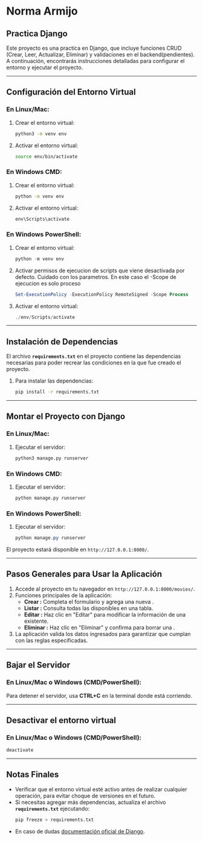 # Norma Armijo

## **Practica Django**

Este proyecto es una practica en Django, que incluye funciones CRUD (Crear, Leer, Actualizar, Eliminar) y validaciones en el backend(pendientes). A continuación, encontrarás instrucciones detalladas para configurar el entorno y ejecutar el proyecto.

---

## **Configuración del Entorno Virtual**

### En Linux/Mac:
1. Crear el entorno virtual:
   ```bash
   python3 -m venv env
   ```
2. Activar el entorno virtual:
   ```bash
   source env/bin/activate
   ```

### En Windows CMD:
1. Crear el entorno virtual:
   ```cmd
   python -m venv env
   ```
2. Activar el entorno virtual:
   ```cmd
   env\Scripts\activate
   ```

### En Windows PowerShell:
1. Crear el entorno virtual:
   ```powershell
   python -m venv env
   ```
2. Activar permisos de ejecucion de scripts que viene desactivada por defecto. Cuidado con los parametros. En este caso el -Scope de ejecucion es solo proceso
   ```powershell
   Set-ExecutionPolicy -ExecutionPolicy RemoteSigned -Scope Process
   ```
3. Activar el entorno virtual:
   ```powershell
   ./env/Scripts/activate
   ```

---

## **Instalación de Dependencias**

El archivo **`requirements.txt`** en el proyecto contiene las dependencias necesarias para poder recrear las condiciones en la que fue creado el proyecto.

1. Para instalar las dependencias:
   ```bash
   pip install -r requirements.txt
   ```

---

## **Montar el Proyecto con Django**

### En Linux/Mac:
1. Ejecutar el servidor:
   ```bash
   python3 manage.py runserver
   ```

### En Windows CMD:
1. Ejecutar el servidor:
   ```cmd
   python manage.py runserver
   ```

### En Windows PowerShell:
1. Ejecutar el servidor:
   ```powershell
   python manage.py runserver
   ```

El proyecto estará disponible en `http://127.0.0.1:8000/`.

---

## **Pasos Generales para Usar la Aplicación**

1. Accede al proyecto en tu navegador en `http://127.0.0.1:8000/movies/`.
2. Funciones principales de la aplicación:
   - **Crear :** Completa el formulario y agrega una nueva .
   - **Listar :** Consulta todas las  disponibles en una tabla.
   - **Editar :** Haz clic en "Editar" para modificar la información de una  existente.
   - **Eliminar :** Haz clic en "Eliminar" y confirma para borrar una .
3. La aplicación valida los datos ingresados para garantizar que cumplan con las reglas especificadas.

---

## **Bajar el Servidor**

### En Linux/Mac o Windows (CMD/PowerShell):
Para detener el servidor, usa **CTRL+C** en la terminal donde está corriendo.

---
## **Desactivar el entorno virtual**

### En Linux/Mac o Windows (CMD/PowerShell):
```bash
deactivate
```
---
## **Notas Finales**
- Verificar que el entorno virtual esté activo antes de realizar cualquier operación, para evitar choque de versiones en el futuro.
- Si necesitas agregar más dependencias, actualiza el archivo **`requirements.txt`** ejecutando:
  ```bash
  pip freeze > requirements.txt
  ```
- En caso de dudas [documentación oficial de Django](https://docs.djangoproject.com/).

